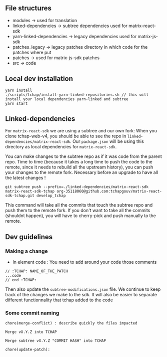 ## File structures

-   modules -> used for translation
-   linked-dependencies -> subtree dependencies used for matrix-react-sdk
-   yarn-linked-dependencies -> legacy dependencies used for matrix-js-sdk
-   patches_legacy -> legacy patches directory in which code for the patches where put
-   patches -> used for matrix-js-sdk patches
-   src -> code

## Local dev installation

```
yarn install
./scripts/tchap/install-yarn-linked-repositories.sh // this will install your local dependencies yarn-linked and subtree
yarn start

```

## Linked-dependencies

For `matrix-react-sdk` we are using a subtree and our own fork:
When you clone tchap-web-v4, you should be able to see the repo in `linked-dependencies/matrix-react-sdk`.
Our `package.json` will be using this directory as local dependencies for `matrix-react-sdk`.

You can make changes to the subtree repo as if it was code from the parent repo.
Time to time (because it takes a long time to push the code to the remote, since it needs to rebuild all the upstream history), you can push your changes to the remote fork. Necessary before an upgrade to have all the latest changes !

```
git subtree push --prefix=./linked-dependencies/matrix-react-sdk  matrix-react-sdk-tchap org-35118060@github.com:tchapgouv/matrix-react-sdk-tchap.git develop_tchap
```

This command will take all the commits that touch the subtree repo and push them to the remote fork. If you don't want to take all the commits (shouldnt happen), you will have to cherry-pick and push manually to the remote.

## Dev guidelines

### Making a change

-   In element code :
    You need to add around your code those comments

```
// :TCHAP: NAME_OF_THE_PATCH
...code
// end :TCHAP:
```

Then also update the `subtree-modifications.json` file. We continue to keep track of the changes we make to the sdk. It will also be easier to separate different functionnality that tchap added to the code

### Some commit naming

```
chore(merge-conflict) : describe quickly the files impacted

Merge vX.Y.Z into TCHAP

Merge subtree vX.Y.Z "COMMIT HASH" into TCHAP

chore(update-patch):
```
